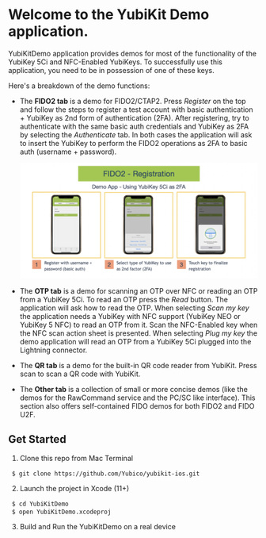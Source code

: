 
# Welcome to the YubiKit Demo application.

YubiKitDemo application provides demos for most of the functionality of the YubiKey 5Ci and NFC-Enabled YubiKeys. To successfully use this application, you need to be in possession of one of these keys.

Here's a breakdown of the demo functions:

* The **FIDO2 tab** is a demo for FIDO2/CTAP2. Press *Register* on the top and follow the steps to register a test account with basic authentication + YubiKey as 2nd form of authentication (2FA). After registering, try to authenticate with the same basic auth credentials and YubiKey as 2FA by selecting the *Authenticate* tab. In both cases the application will ask to insert the YubiKey to perform the FIDO2 operations as 2FA to basic auth (username + password).

    ![FIDO2-Registration](./docassets/demo-fido2-registration.png)

* The **OTP tab** is a demo for scanning an OTP over NFC or reading an OTP from a YubiKey 5Ci. To read an OTP press the *Read* button. The application will ask how to read the OTP. When selecting *Scan my key* the application needs a YubiKey with NFC support (YubiKey NEO or YubiKey 5 NFC) to read an OTP from it. Scan the NFC-Enabled key when the NFC scan action sheet is presented. When selecting *Plug my key* the demo application will read an OTP from a YubiKey 5Ci plugged into the Lightning connector.

* The **QR tab** is a demo for the built-in QR code reader from YubiKit. Press scan to scan a QR code with YubiKit.

* The **Other tab** is a collection of small or more concise demos (like the demos for the RawCommand service and the PC/SC like interface). This section also offers self-contained FIDO demos for both FIDO2 and FIDO U2F.

## Get Started

1. Clone this repo from Mac Terminal
```git
 $ git clone https://github.com/Yubico/yubikit-ios.git
```
2. Launch the project in Xcode (11+) 
```git
 $ cd YubiKitDemo
 $ open YubiKitDemo.xcodeproj
```
3. Build and Run the YubiKitDemo on a real device